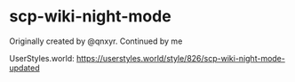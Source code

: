 # scp-wiki-night-mode
Originally created by @qnxyr. Continued by me

UserStyles.world: https://userstyles.world/style/826/scp-wiki-night-mode-updated
